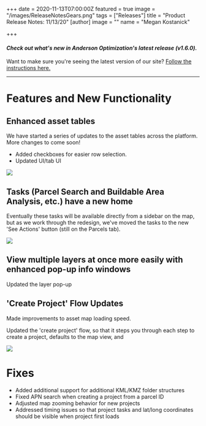 +++
date = 2020-11-13T07:00:00Z
featured = true
image = "/images/ReleaseNotesGears.png"
tags = ["Releases"]
title = "Product Release Notes: 11/13/20"
[author]
image = ""
name = "Megan Kostanick"

+++
#### _Check out what's new in Anderson Optimization's latest release (v1.6.0)._

Want to make sure you're seeing the latest version of our site? [Follow the instructions here.](https://docs.andersonopt.com/Prospect/VersionReleaseNotes/latestversion/ "Get Latest Version")

***

# **Features and New Functionality**

## Enhanced asset tables

We have started a series of updates to the asset tables across the platform. More changes to come soon!

* Added checkboxes for easier row selection. 
* Updated UI/tab UI 

![](/images/table_updates_checkboxes.png)

## Tasks (Parcel Search and Buildable Area Analysis, etc.) have a new home

Eventually these tasks will be available directly from a sidebar on the map, but as we work through the redesign, we've moved the tasks to the new 'See Actions' button (still on the Parcels tab).

![](/images/project-tasks_seeactionsbutton.png)

## View multiple layers at once more easily with enhanced pop-up info windows

Updated the layer pop-up 

## 'Create Project' Flow Updates

Made improvements to asset map loading speed. 

Updated the 'create project' flow, so that it steps you through each step to create a project, defaults to the map view, and 

![](/images/create_project_form_1.png)

# Fixes

* Added additional support for additional KML/KMZ folder structures
* Fixed APN search when creating a project from a parcel ID
* Adjusted map zooming behavior for new projects
* Addressed timing issues so that project tasks and lat/long coordinates should be visible when project first loads